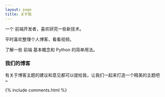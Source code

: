 ```yaml
---
layout: page
title: 关于我 
---
```


一个 前端开发者，喜欢研究一些新技术。
<p>
平时喜欢整理个人博客，看看视频。
<p>
了解一些 前端 基本概念和 Python 的简单用法。

<p>

<h3> 我们的博客 </h3>  

<p>


有关于博客主题的建议和意见都可以提给我，让我们一起来打造一个精美的主题吧~ 


<p> 

<p> 

<p> 


{% include comments.html %}

